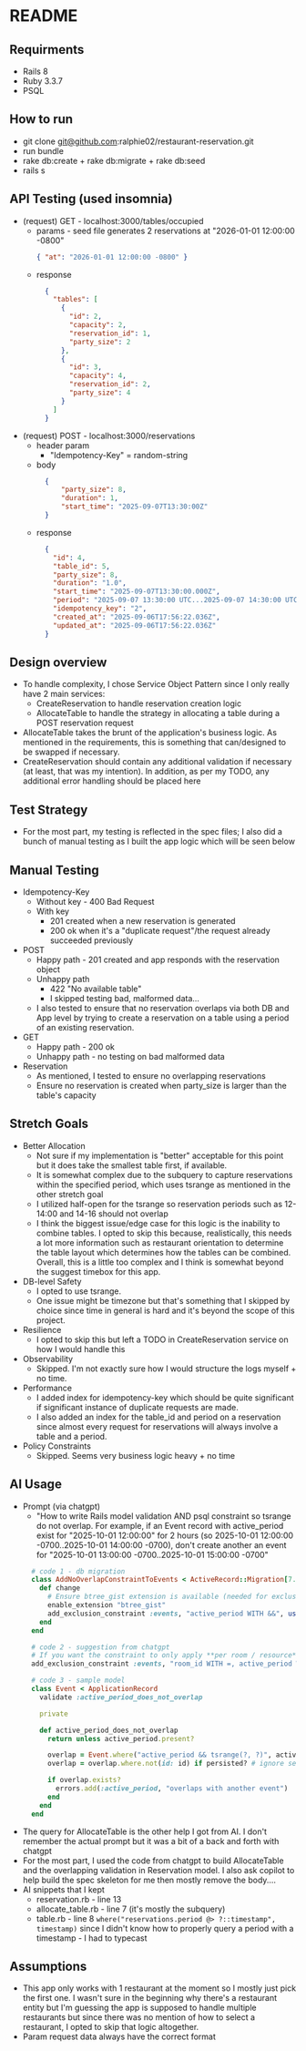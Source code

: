 # README

## Requirments
- Rails 8
- Ruby 3.3.7
- PSQL
## How to run
- git clone git@github.com:ralphie02/restaurant-reservation.git
- run bundle
- rake db:create + rake db:migrate + rake db:seed
- rails s
## API Testing (used insomnia)
- (request) GET - localhost:3000/tables/occupied
    - params - seed file generates 2 reservations at "2026-01-01 12:00:00 -0800"
      ```json
      { "at": "2026-01-01 12:00:00 -0800" }
      ```
    - response
      ```json
        {
          "tables": [
            {
              "id": 2,
              "capacity": 2,
              "reservation_id": 1,
              "party_size": 2
            },
            {
              "id": 3,
              "capacity": 4,
              "reservation_id": 2,
              "party_size": 4
            }
          ]
        }
      ```
- (request) POST - localhost:3000/reservations
    - header param
        - "Idempotency-Key" = random-string
    - body
      ```json
        {
            "party_size": 8,
            "duration": 1,
            "start_time": "2025-09-07T13:30:00Z"
        }
      ```
    - response
      ```json
        {
          "id": 4,
          "table_id": 5,
          "party_size": 8,
          "duration": "1.0",
          "start_time": "2025-09-07T13:30:00.000Z",
          "period": "2025-09-07 13:30:00 UTC...2025-09-07 14:30:00 UTC",
          "idempotency_key": "2",
          "created_at": "2025-09-06T17:56:22.036Z",
          "updated_at": "2025-09-06T17:56:22.036Z"
        }
      ```
## Design overview
- To handle complexity, I chose Service Object Pattern since I only really have 2 main services:
    - CreateReservation to handle reservation creation logic
    - AllocateTable to handle the strategy in allocating a table during a POST reservation request
- AllocateTable takes the brunt of the application's business logic. As mentioned in the requirements, this is something that can/designed to be swapped if necessary.
- CreateReservation should contain any additional validation if necessary (at least, that was my intention). In addition, as per my TODO, any additional error handling should be placed here
## Test Strategy
- For the most part, my testing is reflected in the spec files; I also did a bunch of manual testing as I built the app logic which will be seen below
## Manual Testing
- Idempotency-Key
    - Without key - 400 Bad Request
    - With key
        - 201 created when a new reservation is generated
        - 200 ok when it's a "duplicate request"/the request already succeeded previously
- POST
    - Happy path - 201 created and app responds with the reservation object
    - Unhappy path
        - 422 "No available table"
        - I skipped testing bad, malformed data...
    - I also tested to ensure that no reservation overlaps via both DB and App level by trying to create a reservation on a table using a period of an existing reservation.
- GET
    - Happy path - 200 ok
    - Unhappy path - no testing on bad malformed data
- Reservation
    - As mentioned, I tested to ensure no overlapping reservations
    - Ensure no reservation is created when party_size is larger than the table's capacity
## Stretch Goals
- Better Allocation
    - Not sure if my implementation is "better" acceptable for this point but it does take the smallest table first, if available.
    - It is somewhat complex due to the subquery to capture reservations within the specified period, which uses tsrange as mentioned in the other stretch goal
    - I utilized half-open for the tsrange so  reservation periods such as 12-14:00 and 14-16 should not overlap
    - I think the biggest issue/edge case for this logic is the inability to combine tables. I opted to skip this because, realistically, this needs a lot more information such as restaurant orientation to determine the table layout which determines how the tables can be combined. Overall, this is a little too complex and I think is somewhat beyond the suggest timebox for this app.
- DB-level Safety
    - I opted to use tsrange.
    - One issue might be timezone but that's something that I skipped by choice since time in general is hard and it's beyond the scope of this project.
- Resilience
    - I opted to skip this but left a TODO in CreateReservation service on how I would handle this
- Observability
    - Skipped. I'm not exactly sure how I would structure the logs myself + no time.
- Performance
    - I added index for idempotency-key which should be quite significant if significant instance of duplicate requests are made.
    - I also added an index for the table_id and period on a reservation since almost every request for reservations will always involve a table and a period.
- Policy Constraints
    - Skipped. Seems very business logic heavy + no time
## AI Usage
- Prompt (via chatgpt)
    - "How to write Rails model validation AND psql constraint so tsrange do not overlap. For example, if an Event record with active_period exist for "2025-10-01 12:00:00" for 2 hours (so 2025-10-01 12:00:00 -0700..2025-10-01 14:00:00 -0700), don't create another an event for "2025-10-01 13:00:00 -0700..2025-10-01 15:00:00 -0700"
  ```ruby
    # code 1 - db migration
    class AddNoOverlapConstraintToEvents < ActiveRecord::Migration[7.1]
      def change
        # Ensure btree_gist extension is available (needed for exclusion constraints)
        enable_extension "btree_gist"
        add_exclusion_constraint :events, "active_period WITH &&", using: :gist, name: "no_overlapping_events"
      end
    end

    # code 2 - suggestion from chatgpt
    # If you want the constraint to only apply **per room / resource**, you can add a column like `room_id`:
    add_exclusion_constraint :events, "room_id WITH =, active_period WITH &&", using: :gist, name: "no_overlapping_events_per_room"

    # code 3 - sample model
    class Event < ApplicationRecord
      validate :active_period_does_not_overlap

      private

      def active_period_does_not_overlap
        return unless active_period.present?

        overlap = Event.where("active_period && tsrange(?, ?)", active_period.begin, active_period.end)
        overlap = overlap.where.not(id: id) if persisted? # ignore self when updating

        if overlap.exists?
          errors.add(:active_period, "overlaps with another event")
        end
      end
    end
  ```
- The query for AllocateTable is the other help I got from AI. I don't remember the actual prompt but it was a bit of a back and forth with chatgpt
- For the most part, I used the code from chatgpt to build AllocateTable and the overlapping validation in Reservation model. I also ask copilot to help build the spec skeleton for me then mostly remove the body....
- AI snippets that I kept
    - reservation.rb - line 13
    - allocate_table.rb - line 7 (it's mostly the subquery)
    - table.rb - line 8 `where("reservations.period @> ?::timestamp", timestamp)` since I didn't know how to properly query a period with a timestamp - I had to typecast
## Assumptions
- This app only works with 1 restaurant at the moment so I mostly just pick the first one. I wasn't sure in the beginning why there's a restaurant entity but I'm guessing the app is supposed to handle multiple restaurants but since there was no mention of how to select a restaurant, I opted to skip that logic altogether.
- Param request data always have the correct format

